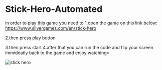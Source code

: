 # Stick-Hero-Automated
in order to play this game you need to 
1.open the game on this link below:
https://www.silvergames.com/en/stick-hero

2.then press play button

3.then press start
4.after that you can run the code and flip your screen immideatly back to the game and enjoy watching>

![stick hero](https://user-images.githubusercontent.com/80691480/123852277-cad5ee80-d924-11eb-8c35-50b87c58b50a.png)
